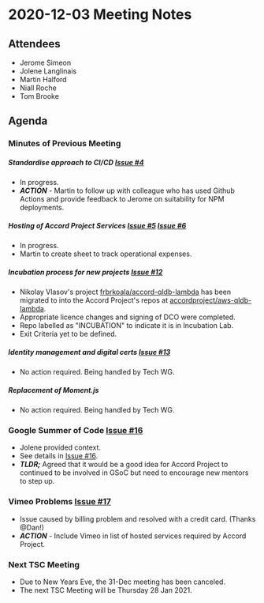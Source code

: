 # 2020-12-03 Meeting Notes

## Attendees
- Jerome Simeon
- Jolene Langlinais
- Martin Halford
- Niall Roche
- Tom Brooke

## Agenda

### Minutes of Previous Meeting

##### Standardise approach to CI/CD [Issue #4](https://github.com/accordproject/technical-steering-committee/issues/4)
- In progress.
- _**ACTION**_ - Martin to follow up with colleague who has used Github Actions and provide feedback to Jerome on suitability for NPM deployments.

##### Hosting of Accord Project Services [Issue #5](https://github.com/accordproject/technical-steering-committee/issues/5) [Issue #6](https://github.com/accordproject/technical-steering-committee/issues/6)
- In progress.
- Martin to create sheet to track operational expenses.

##### Incubation process for new projects [Issue #12](https://github.com/accordproject/technical-steering-committee/issues/12)

- Nikolay Vlasov's project [frbrkoala/accord-qldb-lambda](https://github.com/frbrkoala/accord-qldb-lambda) has been migrated to into the Accord Project's repos at [accordproject/aws-qldb-lambda](https://github.com/accordproject/aws-qldb-lambda).
- Appropriate licence changes and signing of DCO were completed.
- Repo labelled as "INCUBATION" to indicate it is in Incubation Lab.
- Exit Criteria yet to be defined. 

##### Identity management and digital certs [Issue #13](https://github.com/accordproject/technical-steering-committee/issues/13)

- No action required. Being handled by Tech WG.

##### Replacement of Moment.js

- No action required. Being handled by Tech WG.

### Google Summer of Code [Issue #16](https://github.com/accordproject/technical-steering-committee/issues/16)
- Jolene provided context.
- See details in [Issue #16](https://github.com/accordproject/technical-steering-committee/issues/16).
- _**TLDR;**_ Agreed that it would be a good idea for Accord Project to continued to be involved in GSoC but need to encourage new mentors to step up.

### Vimeo Problems [Issue #17](https://github.com/accordproject/technical-steering-committee/issues/17)
- Issue caused by billing problem and resolved with a credit card. (Thanks @Dan!)
- _**ACTION**_ - Include Vimeo in list of hosted services required by Accord Project.

### Next TSC Meeting

- Due to New Years Eve, the 31-Dec meeting has been canceled. 
- The next TSC Meeting will be Thursday 28 Jan 2021.